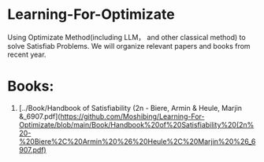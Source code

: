 # Learning-For-Optimizate
Using Optimizate Method(including LLM， and other classical method) to solve Satisfiab Problems.
We will organize relevant papers and books from recent year.

# Books:
1. [../Book/Handbook of Satisfiability (2n - Biere, Armin & Heule, Marjin &_6907.pdf](https://github.com/Moshibing/Learning-For-Optimizate/blob/main/Book/Handbook%20of%20Satisfiability%20(2n%20-%20Biere%2C%20Armin%20%26%20Heule%2C%20Marjin%20%26_6907.pdf)
